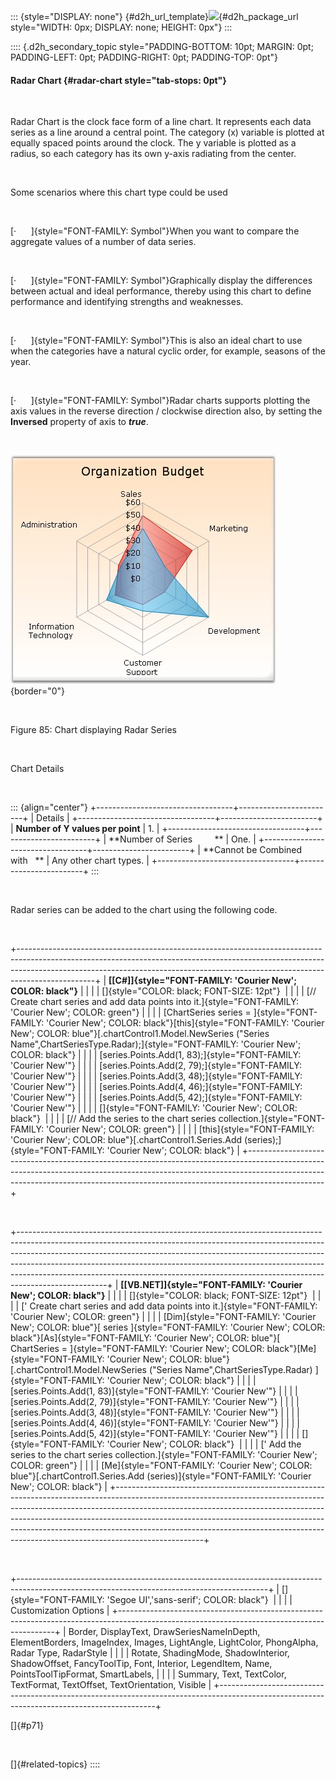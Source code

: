 ::: {style="DISPLAY: none"}
[](ms-xhelp:///?Id=d2h_url_template){#d2h_url_template}![](!package_url!){#d2h_package_url style="WIDTH: 0px; DISPLAY: none; HEIGHT: 0px"}
:::

:::: {.d2h_secondary_topic style="PADDING-BOTTOM: 10pt; MARGIN: 0pt; PADDING-LEFT: 0pt; PADDING-RIGHT: 0pt; PADDING-TOP: 0pt"}
#### Radar Chart {#radar-chart style="tab-stops: 0pt"}

 

Radar Chart is the clock face form of a line chart. It represents each data series as a line around a central point. The category (x) variable is plotted at equally spaced points around the clock. The y variable is plotted as a radius, so each category has its own y-axis radiating from the center.

 

Some scenarios where this chart type could be used

 

[·      ]{style="FONT-FAMILY: Symbol"}When you want to compare the aggregate values of a number of data series.

 

[·      ]{style="FONT-FAMILY: Symbol"}Graphically display the differences between actual and ideal performance, thereby using this chart to define performance and identifying strengths and weaknesses.

 

[·      ]{style="FONT-FAMILY: Symbol"}This is also an ideal chart to use when the categories have a natural cyclic order, for example, seasons of the year.

 

[·      ]{style="FONT-FAMILY: Symbol"}Radar charts supports plotting the axis values in the reverse direction / clockwise direction also, by setting the **Inversed** property of axis to ***true***.

 

![](ImagesExt/image84_87.jpg){border="0"}

 

Figure 85: Chart displaying Radar Series

 

Chart Details

 

::: {align="center"}
+----------------------------------+------------------------+
| Details                                                   |
+----------------------------------+------------------------+
| **Number of Y values per point** | 1\.                    |
+----------------------------------+------------------------+
| **Number of Series         **    | One.                   |
+----------------------------------+------------------------+
| **Cannot be Combined with   **   | Any other chart types. |
+----------------------------------+------------------------+
:::

 

Radar series can be added to the chart using the following code.

 

+-------------------------------------------------------------------------------------------------------------------------------------------------------------------------------------------------------------------------------------------------------------+
| **[\[C#\]]{style="FONT-FAMILY: 'Courier New'; COLOR: black"}**                                                                                                                                                                                              |
|                                                                                                                                                                                                                                                             |
| []{style="COLOR: black; FONT-SIZE: 12pt"}                                                                                                                                                                                                                   |
|                                                                                                                                                                                                                                                             |
| [// Create chart series and add data points into it.]{style="FONT-FAMILY: 'Courier New'; COLOR: green"}                                                                                                                                                     |
|                                                                                                                                                                                                                                                             |
| [ChartSeries series = ]{style="FONT-FAMILY: 'Courier New'; COLOR: black"}[this]{style="FONT-FAMILY: 'Courier New'; COLOR: blue"}[.chartControl1.Model.NewSeries (\"Series Name\",ChartSeriesType.Radar);]{style="FONT-FAMILY: 'Courier New'; COLOR: black"} |
|                                                                                                                                                                                                                                                             |
| [series.Points.Add(1, 83);]{style="FONT-FAMILY: 'Courier New'"}                                                                                                                                                                                             |
|                                                                                                                                                                                                                                                             |
| [series.Points.Add(2, 79);]{style="FONT-FAMILY: 'Courier New'"}                                                                                                                                                                                             |
|                                                                                                                                                                                                                                                             |
| [series.Points.Add(3, 48);]{style="FONT-FAMILY: 'Courier New'"}                                                                                                                                                                                             |
|                                                                                                                                                                                                                                                             |
| [series.Points.Add(4, 46);]{style="FONT-FAMILY: 'Courier New'"}                                                                                                                                                                                             |
|                                                                                                                                                                                                                                                             |
| [series.Points.Add(5, 42);]{style="FONT-FAMILY: 'Courier New'"}                                                                                                                                                                                             |
|                                                                                                                                                                                                                                                             |
| []{style="FONT-FAMILY: 'Courier New'; COLOR: black"}                                                                                                                                                                                                        |
|                                                                                                                                                                                                                                                             |
| [// Add the series to the chart series collection.]{style="FONT-FAMILY: 'Courier New'; COLOR: green"}                                                                                                                                                       |
|                                                                                                                                                                                                                                                             |
| [this]{style="FONT-FAMILY: 'Courier New'; COLOR: blue"}[.chartControl1.Series.Add (series);]{style="FONT-FAMILY: 'Courier New'; COLOR: black"}                                                                                                              |
+-------------------------------------------------------------------------------------------------------------------------------------------------------------------------------------------------------------------------------------------------------------+

 

+----------------------------------------------------------------------------------------------------------------------------------------------------------------------------------------------------------------------------------------------------------------------------------------------------------------------------------------------------------------------------------------------------------------------------+
| **[\[VB.NET\]]{style="FONT-FAMILY: 'Courier New'; COLOR: black"}**                                                                                                                                                                                                                                                                                                                                                         |
|                                                                                                                                                                                                                                                                                                                                                                                                                            |
| []{style="COLOR: black; FONT-SIZE: 12pt"}                                                                                                                                                                                                                                                                                                                                                                                  |
|                                                                                                                                                                                                                                                                                                                                                                                                                            |
| [\' Create chart series and add data points into it.]{style="FONT-FAMILY: 'Courier New'; COLOR: green"}                                                                                                                                                                                                                                                                                                                    |
|                                                                                                                                                                                                                                                                                                                                                                                                                            |
| [Dim]{style="FONT-FAMILY: 'Courier New'; COLOR: blue"}[ series ]{style="FONT-FAMILY: 'Courier New'; COLOR: black"}[As]{style="FONT-FAMILY: 'Courier New'; COLOR: blue"}[ ChartSeries = ]{style="FONT-FAMILY: 'Courier New'; COLOR: black"}[Me]{style="FONT-FAMILY: 'Courier New'; COLOR: blue"}[.chartControl1.Model.NewSeries (\"Series Name\",ChartSeriesType.Radar) ]{style="FONT-FAMILY: 'Courier New'; COLOR: black"} |
|                                                                                                                                                                                                                                                                                                                                                                                                                            |
| [series.Points.Add(1, 83)]{style="FONT-FAMILY: 'Courier New'"}                                                                                                                                                                                                                                                                                                                                                             |
|                                                                                                                                                                                                                                                                                                                                                                                                                            |
| [series.Points.Add(2, 79)]{style="FONT-FAMILY: 'Courier New'"}                                                                                                                                                                                                                                                                                                                                                             |
|                                                                                                                                                                                                                                                                                                                                                                                                                            |
| [series.Points.Add(3, 48)]{style="FONT-FAMILY: 'Courier New'"}                                                                                                                                                                                                                                                                                                                                                             |
|                                                                                                                                                                                                                                                                                                                                                                                                                            |
| [series.Points.Add(4, 46)]{style="FONT-FAMILY: 'Courier New'"}                                                                                                                                                                                                                                                                                                                                                             |
|                                                                                                                                                                                                                                                                                                                                                                                                                            |
| [series.Points.Add(5, 42)]{style="FONT-FAMILY: 'Courier New'"}                                                                                                                                                                                                                                                                                                                                                             |
|                                                                                                                                                                                                                                                                                                                                                                                                                            |
| []{style="FONT-FAMILY: 'Courier New'; COLOR: black"}                                                                                                                                                                                                                                                                                                                                                                       |
|                                                                                                                                                                                                                                                                                                                                                                                                                            |
| [\' Add the series to the chart series collection.]{style="FONT-FAMILY: 'Courier New'; COLOR: green"}                                                                                                                                                                                                                                                                                                                      |
|                                                                                                                                                                                                                                                                                                                                                                                                                            |
| [Me]{style="FONT-FAMILY: 'Courier New'; COLOR: blue"}[.chartControl1.Series.Add (series)]{style="FONT-FAMILY: 'Courier New'; COLOR: black"}                                                                                                                                                                                                                                                                                |
+----------------------------------------------------------------------------------------------------------------------------------------------------------------------------------------------------------------------------------------------------------------------------------------------------------------------------------------------------------------------------------------------------------------------------+

 

+--------------------------------------------------------------------------------------------------------------------------------------------+
| []{style="FONT-FAMILY: 'Segoe UI','sans-serif'; COLOR: black"}                                                                             |
|                                                                                                                                            |
| Customization Options                                                                                                                      |
+--------------------------------------------------------------------------------------------------------------------------------------------+
| Border, DisplayText, DrawSeriesNameInDepth, ElementBorders, ImageIndex, Images, LightAngle, LightColor, PhongAlpha, Radar Type, RadarStyle |
|                                                                                                                                            |
| Rotate, ShadingMode, ShadowInterior, ShadowOffset, FancyToolTip, Font, Interior, LegendItem, Name, PointsToolTipFormat, SmartLabels,       |
|                                                                                                                                            |
| Summary, Text, TextColor, TextFormat, TextOffset, TextOrientation, Visible                                                                 |
+--------------------------------------------------------------------------------------------------------------------------------------------+

[]{#p71} 

 

[]{#related-topics}
::::
